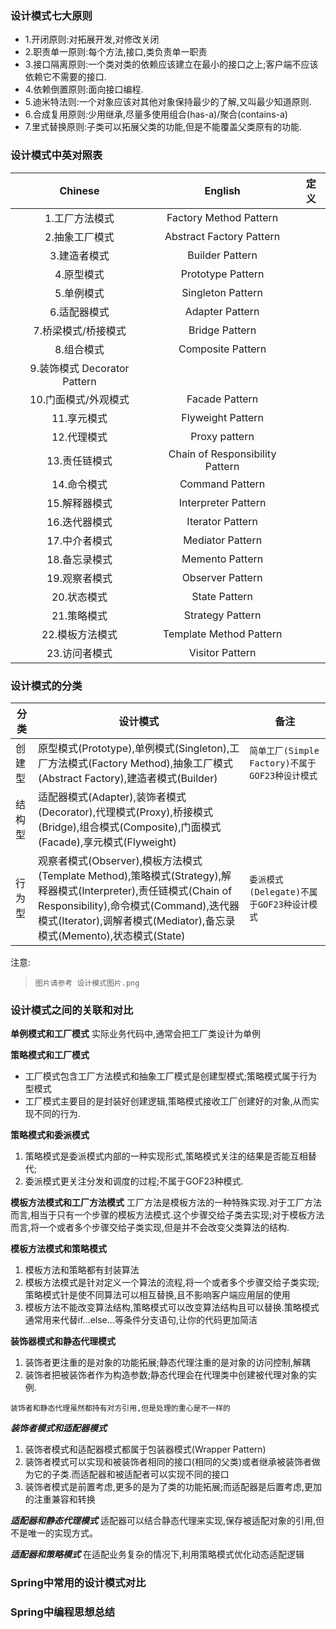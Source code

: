 ### 设计模式七大原则
- 1.开闭原则:对拓展开发,对修改关闭
- 2.职责单一原则:每个方法,接口,类负责单一职责
- 3.接口隔离原则:一个类对类的依赖应该建立在最小的接口之上;客户端不应该依赖它不需要的接口.
- 4.依赖倒置原则:面向接口编程.
- 5.迪米特法则:一个对象应该对其他对象保持最少的了解,又叫最少知道原则.
- 6.合成复用原则:少用继承,尽量多使用组合(has-a)/聚合(contains-a)
- 7.里式替换原则:子类可以拓展父类的功能,但是不能覆盖父类原有的功能.


### 设计模式中英对照表
| Chinese          		| English   						|  定义	|
| :----:   			| :----:  							| :----:|
|1.工厂方法模式			|Factory Method Pattern				| |
|2.抽象工厂模式			|Abstract Factory Pattern   		| |
|3.建造者模式			|Builder Pattern            		| |
|4.原型模式				|Prototype Pattern          		| |
|5.单例模式				|Singleton Pattern          		||
|6.适配器模式			|Adapter Pattern            		||
|7.桥梁模式/桥接模式	    |Bridge Pattern         			||
|8.组合模式				|Composite Pattern          		||
|9.装饰模式				Decorator Pattern           		||
|10.门面模式/外观模式	    |Facade Pattern         			||
|11.享元模式			    |Flyweight Pattern					||
|12.代理模式			    |Proxy pattern          			||
|13.责任链模式			|Chain of Responsibility Pattern	||
|14.命令模式	            |Command Pattern					||
|15.解释器模式			|Interpreter Pattern				||
|16.迭代器模式			|Iterator Pattern					||
|17.中介者模式			|Mediator Pattern					||
|18.备忘录模式			|Memento Pattern 					||
|19.观察者模式			|Observer Pattern					||
|20.状态模式			    |State Pattern   					||
|21.策略模式			    |Strategy Pattern					||
|22.模板方法模式		    |Template Method Pattern			||
|23.访问者模式			|Visitor Pattern					||

### 设计模式的分类
|分类|设计模式|备注|
|----|----|----|
|创建型|原型模式(Prototype),单例模式(Singleton),工厂方法模式(Factory Method),抽象工厂模式(Abstract Factory),建造者模式(Builder)|`简单工厂(Simple Factory)不属于GOF23种设计模式`|
|结构型|适配器模式(Adapter),装饰者模式(Decorator),代理模式(Proxy),桥接模式(Bridge),组合模式(Composite),门面模式(Facade),享元模式(Flyweight)||
|行为型|观察者模式(Observer),模板方法模式(Template Method),策略模式(Strategy),解释器模式(Interpreter),责任链模式(Chain of Responsibility),命令模式(Command),迭代器模式(Iterator),调解者模式(Mediator),备忘录模式(Memento),状态模式(State)|`委派模式(Delegate)不属于GOF23种设计模式`|

注意:
> `图片请参考 设计模式图片.png`

### 设计模式之间的关联和对比
**单例模式和工厂模式**
实际业务代码中,通常会把工厂类设计为单例

**策略模式和工厂模式**
- 工厂模式包含工厂方法模式和抽象工厂模式是创建型模式;策略模式属于行为型模式
- 工厂模式主要目的是封装好创建逻辑,策略模式接收工厂创建好的对象,从而实现不同的行为.

**策略模式和委派模式**
1. 策略模式是委派模式内部的一种实现形式,策略模式关注的结果是否能互相替代;
2. 委派模式更关注分发和调度的过程;不属于GOF23种模式.

**模板方法模式和工厂方法模式**
工厂方法是模板方法的一种特殊实现.对于工厂方法而言,相当于只有一个步骤的模板方法模式.这个步骤交给子类去实现;对于模板方法而言,将一个或者多个步骤交给子类实现,但是并不会改变父类算法的结构.

**模板方法模式和策略模式**
1. 模板方法和策略都有封装算法
2. 模板方法模式是针对定义一个算法的流程,将一个或者多个步骤交给子类实现;策略模式针是使不同算法可以相互替换,且不影响客户端应用层的使用
3. 模板方法不能改变算法结构,策略模式可以改变算法结构且可以替换.策略模式通常用来代替if...else...等条件分支语句,让你的代码更加简洁

**装饰器模式和静态代理模式**
1. 装饰者更注重的是对象的功能拓展;静态代理注重的是对象的访问控制,解耦
2. 装饰者把被装饰者作为构造参数;静态代理会在代理类中创建被代理对象的实例.

`装饰者和静态代理虽然都持有对方引用,但是处理的重心是不一样的`

***装饰者模式和适配器模式***
1. 装饰者模式和适配器模式都属于包装器模式(Wrapper Pattern)
2. 装饰者模式可以实现和被装饰者相同的接口(相同的父类)或者继承被装饰者做为它的子类.而适配器和被适配者可以实现不同的接口
3. 装饰者模式是前置考虑,更多的是为了类的功能拓展;而适配器是后置考虑,更加的注重兼容和转换

***适配器和静态代理模式***
适配器可以结合静态代理来实现,保存被适配对象的引用,但不是唯一的实现方式。

***适配器和策略模式***
在适配业务复杂的情况下,利用策略模式优化动态适配逻辑




### Spring中常用的设计模式对比

### Spring中编程思想总结
































